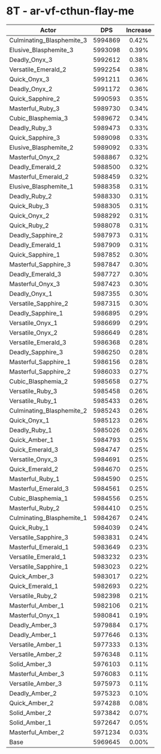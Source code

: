 # 8T - ar-vf-cthun-flay-me
| Actor | DPS | Increase |
|---|:---:|:---:|
|Culminating_Blasphemite_3|5994869|0.42%|
|Elusive_Blasphemite_3|5993098|0.39%|
|Deadly_Onyx_3|5992612|0.38%|
|Versatile_Emerald_2|5992254|0.38%|
|Quick_Onyx_3|5991211|0.36%|
|Deadly_Onyx_2|5991172|0.36%|
|Quick_Sapphire_2|5990593|0.35%|
|Masterful_Ruby_3|5989730|0.34%|
|Cubic_Blasphemia_3|5989672|0.34%|
|Deadly_Ruby_3|5989473|0.33%|
|Quick_Sapphire_3|5989098|0.33%|
|Elusive_Blasphemite_2|5989092|0.33%|
|Masterful_Onyx_2|5988867|0.32%|
|Deadly_Emerald_2|5988500|0.32%|
|Masterful_Emerald_2|5988459|0.32%|
|Elusive_Blasphemite_1|5988358|0.31%|
|Deadly_Ruby_2|5988330|0.31%|
|Quick_Ruby_3|5988305|0.31%|
|Quick_Onyx_2|5988292|0.31%|
|Quick_Ruby_2|5988078|0.31%|
|Deadly_Sapphire_2|5987973|0.31%|
|Deadly_Emerald_1|5987909|0.31%|
|Quick_Sapphire_1|5987852|0.30%|
|Masterful_Sapphire_3|5987847|0.30%|
|Deadly_Emerald_3|5987727|0.30%|
|Masterful_Onyx_3|5987423|0.30%|
|Deadly_Onyx_1|5987355|0.30%|
|Versatile_Sapphire_2|5987315|0.30%|
|Deadly_Sapphire_1|5986895|0.29%|
|Versatile_Onyx_1|5986699|0.29%|
|Versatile_Onyx_2|5986649|0.28%|
|Versatile_Emerald_3|5986368|0.28%|
|Deadly_Sapphire_3|5986250|0.28%|
|Masterful_Sapphire_1|5986156|0.28%|
|Masterful_Sapphire_2|5986033|0.27%|
|Cubic_Blasphemia_2|5985658|0.27%|
|Versatile_Ruby_3|5985458|0.26%|
|Versatile_Ruby_1|5985433|0.26%|
|Culminating_Blasphemite_2|5985243|0.26%|
|Quick_Onyx_1|5985123|0.26%|
|Deadly_Ruby_1|5985026|0.26%|
|Quick_Amber_1|5984793|0.25%|
|Quick_Emerald_3|5984747|0.25%|
|Versatile_Onyx_3|5984691|0.25%|
|Quick_Emerald_2|5984670|0.25%|
|Masterful_Ruby_1|5984590|0.25%|
|Masterful_Emerald_3|5984561|0.25%|
|Cubic_Blasphemia_1|5984556|0.25%|
|Masterful_Ruby_2|5984410|0.25%|
|Culminating_Blasphemite_1|5984267|0.24%|
|Quick_Ruby_1|5984039|0.24%|
|Versatile_Sapphire_3|5983831|0.24%|
|Masterful_Emerald_1|5983649|0.23%|
|Versatile_Emerald_1|5983232|0.23%|
|Versatile_Sapphire_1|5983023|0.22%|
|Quick_Amber_3|5983017|0.22%|
|Quick_Emerald_1|5982693|0.22%|
|Versatile_Ruby_2|5982398|0.21%|
|Masterful_Amber_1|5982106|0.21%|
|Masterful_Onyx_1|5980841|0.19%|
|Deadly_Amber_3|5979884|0.17%|
|Deadly_Amber_1|5977646|0.13%|
|Versatile_Amber_1|5977333|0.13%|
|Versatile_Amber_2|5976348|0.11%|
|Solid_Amber_3|5976103|0.11%|
|Masterful_Amber_3|5976083|0.11%|
|Versatile_Amber_3|5975973|0.11%|
|Deadly_Amber_2|5975323|0.10%|
|Quick_Amber_2|5974288|0.08%|
|Solid_Amber_2|5973842|0.07%|
|Solid_Amber_1|5972647|0.05%|
|Masterful_Amber_2|5971234|0.03%|
|Base|5969645|0.00%|
